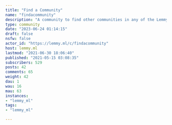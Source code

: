 ```yaml
---
title: "Find a Community" 
name: "findacommunity"
description: "A community to find other communities in any of the Lemmy instances."
type: community
date: "2023-06-24 01:14:15"
draft: false
nsfw: false
actor_id: "https://lemmy.ml/c/findacommunity"
host: lemmy.ml
lastmod: "2021-06-30 18:06:40"
published: "2021-05-15 03:08:35"
subscribers: 529
posts: 42
comments: 65
weight: 42
dau: 1
wau: 16
mau: 63
instances:
- "lemmy_ml"
tags: 
- "lemmy_ml"

---
```

